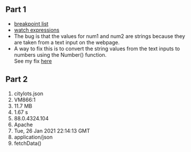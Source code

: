 ## Part 1
- [breakpoint list](breakpoints.png)
- [watch expressions](watchexpressions.png)
- The bug is that the values for num1 and num2 are strings because they are taken from a text input on the webpage. 
- A way to fix this is to convert the string values from the text inputs to numbers using the Number() function.   
  See my fix [here](bugfix.png)

## Part 2

1. citylots.json
2. VM866:1
3. 11.7 MB
4. 1.67 s
5. 88.0.4324.104 
6. Apache
7. Tue, 26 Jan 2021 22:14:13 GMT
8. application/json
9. fetchData()
